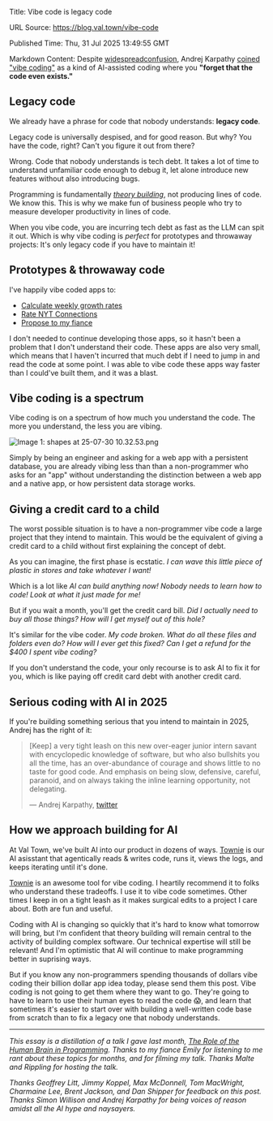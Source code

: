 Title: Vibe code is legacy code

URL Source: https://blog.val.town/vibe-code

Published Time: Thu, 31 Jul 2025 13:49:55 GMT

Markdown Content:
Despite [widespread](https://simonwillison.net/2025/Mar/19/vibe-coding/)[confusion](https://simonwillison.net/2025/May/1/not-vibe-coding/), Andrej Karpathy [coined "vibe coding"](https://x.com/karpathy/status/1886192184808149383?lang=en) as a kind of AI-assisted coding where you **"forget that the code even exists."**

Legacy code
-----------

We already have a phrase for code that nobody understands: **legacy code**.

Legacy code is universally despised, and for good reason. But why? You have the code, right? Can't you figure it out from there?

Wrong. Code that nobody understands is tech debt. It takes a lot of time to understand unfamiliar code enough to debug it, let alone introduce new features without also introducing bugs.

Programming is fundamentally [_theory building_](https://pages.cs.wisc.edu/~remzi/Naur.pdf), not producing lines of code. We know this. This is why we make fun of business people who try to measure developer productivity in lines of code.

When you vibe code, you are incurring tech debt as fast as the LLM can spit it out. Which is why vibe coding is _perfect_ for prototypes and throwaway projects: It's only legacy code if you have to maintain it!

Prototypes & throwaway code
---------------------------

I've happily vibe coded apps to:

*   [Calculate weekly growth rates](https://growth.val.run/)
*   [Rate NYT Connections](https://www.val.town/x/stevekrouse/rate-connections)
*   [Propose to my fiance](https://stevekrouse.com/proposal)

I don't needed to continue developing those apps, so it hasn't been a problem that I don't understand their code. These apps are also very small, which means that I haven't incurred that much debt if I need to jump in and read the code at some point. I was able to vibe code these apps way faster than I could've built them, and it was a blast.

Vibe coding is a spectrum
-------------------------

Vibe coding is on a spectrum of how much you understand the code. The more you understand, the less you are vibing.

![Image 1: shapes at 25-07-30 10.32.53.png](https://imagedelivery.net/iHX6Ovru0O7AjmyT5yZRoA/a93f8e81-c9b8-4277-6d19-525d2b8d5400/public)

Simply by being an engineer and asking for a web app with a persistent database, you are already vibing less than than a non-programmer who asks for an "app" without understanding the distinction between a web app and a native app, or how persistent data storage works.

Giving a credit card to a child
-------------------------------

The worst possible situation is to have a non-programmer vibe code a large project that they intend to maintain. This would be the equivalent of giving a credit card to a child without first explaining the concept of debt.

As you can imagine, the first phase is ecstatic. _I can wave this little piece of plastic in stores and take whatever I want!_

Which is a lot like _AI can build anything now! Nobody needs to learn how to code! Look at what it just made for me!_

But if you wait a month, you'll get the credit card bill. _Did I actually need to buy all those things? How will I get myself out of this hole?_

It's similar for the vibe coder. _My code broken. What do all these files and folders even do? How will I ever get this fixed? Can I get a refund for the $400 I spent vibe coding?_

If you don't understand the code, your only recourse is to ask AI to fix it for you, which is like paying off credit card debt with another credit card.

Serious coding with AI in 2025
------------------------------

If you're building something serious that you intend to maintain in 2025, Andrej has the right of it:

> [Keep] a very tight leash on this new over-eager junior intern savant with encyclopedic knowledge of software, but who also bullshits you all the time, has an over-abundance of courage and shows little to no taste for good code. And emphasis on being slow, defensive, careful, paranoid, and on always taking the inline learning opportunity, not delegating.
> 
> 
> — Andrej Karpathy, [twitter](https://x.com/karpathy/status/1915581920022585597)

How we approach building for AI
-------------------------------

At Val Town, we've built AI into our product in dozens of ways. [Townie](https://townie.val.run/) is our AI asisstant that agentically reads & writes code, runs it, views the logs, and keeps iterating until it's done.

[Townie](https://townie.val.run/) is an awesome tool for vibe coding. I heartily recommend it to folks who understand these tradeoffs. I use it to vibe code sometimes. Other times I keep in on a tight leash as it makes surgical edits to a project I care about. Both are fun and useful.

Coding with AI is changing so quickly that it's hard to know what tomorrow will bring, but I'm confident that theory building will remain central to the activity of building complex software. Our technical expertise will still be relevant! And I'm optimistic that AI will continue to make programming better in suprising ways.

But if you know any non-programmers spending thousands of dollars vibe coding their billion dollar app idea today, please send them this post. Vibe coding is not going to get them where they want to go. They're going to have to learn to use their human eyes to read the code 😱, and learn that sometimes it's easier to start over with building a well-written code base from scratch than to fix a legacy one that nobody understands.

* * *

_This essay is a distillation of a talk I gave last month, [The Role of the Human Brain in Programming](https://www.youtube.com/watch?v=1WC8dxMC4Xw). Thanks to my fiance Emily for listening to me rant about these topics for months, and for filming my talk. Thanks Malte and Rippling for hosting the talk._

_Thanks Geoffrey Litt, Jimmy Koppel, Max McDonnell, Tom MacWright, Charmaine Lee, Brent Jackson, and Dan Shipper for feedback on this post. Thanks Simon Willison and Andrej Karpathy for being voices of reason amidst all the AI hype and naysayers._
